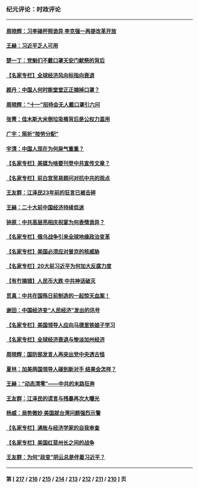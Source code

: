 ### 纪元评论：时政评论
---
#### [周晓辉：习李碰杯照诡异 李克强一再提改革开放](../../pages/nsc1025/n13837371.md) 
#### [王赫：习近平乏人可用](../../pages/nsc1025/n13837065.md) 
#### [楚一丁：党魁们不戴口罩天安门献祭的背后](../../pages/nsc1025/n13837002.md) 
#### [【名家专栏】全球经济风向标指向衰退](../../pages/nsc1025/n13836790.md) 
#### [颜丹：中国人何时能堂堂正正摘掉口罩？](../../pages/nsc1025/n13836900.md) 
#### [周晓辉：“十一”招待会无人戴口罩引六问](../../pages/nsc1025/n13836914.md) 
#### [张菁：佳木斯大米倒垃圾桶背后是公权力滥用](../../pages/nsc1025/n13836893.md) 
#### [广宇：简析“按劳分配”](../../pages/nsc1025/n13836897.md) 
#### [宇清：中国人现在为何戾气重重？](../../pages/nsc1025/n13836889.md) 
#### [【名家专栏】美媒为啥要刊登中共宣传文章？](../../pages/nsc1025/n13836801.md) 
#### [【名家专栏】前白宫贸易顾问对抗中共的观点](../../pages/nsc1025/n13836781.md) 
#### [王友群：江泽民23年前的狂言已被击碎](../../pages/nsc1025/n13836529.md) 
#### [王赫：二十大前中国经济持续低迷](../../pages/nsc1025/n13836676.md) 
#### [钟原：中共高层亮相庆祝宴为何表情诡异？](../../pages/nsc1025/n13836572.md) 
#### [【名家专栏】俄乌战争引来全球地缘政治变革](../../pages/nsc1025/n13836239.md) 
#### [【名家专栏】美国必须应对普京的核威胁](../../pages/nsc1025/n13836219.md) 
#### [【名家专栏】20大前习近平为何加大反腐力度](../../pages/nsc1025/n13836224.md) 
#### [【有冇搞错】人民币大跌 中共神话破灭](../../pages/nsc1025/n13835616.md) 
#### [觅真：中共在国殇日前制造的一起惊天血案！](../../pages/nsc1025/n13836016.md) 
#### [谢田：中国经济变“人民经济”发出的讯号](../../pages/nsc1025/n13835608.md) 
#### [【名家专栏】美国领导人应向马德里铁娘子学习](../../pages/nsc1025/n13835411.md) 
#### [【名家专栏】全球经济衰退与惨淡加州经济](../../pages/nsc1025/n13835408.md) 
#### [周晓辉：国防部发言人再突出党中央透古怪](../../pages/nsc1025/n13835623.md) 
#### [夏林：加美两国领导人碰到新对手 结果会怎样？](../../pages/nsc1025/n13835552.md) 
#### [王赫：“动态清零”——中共的末路狂奔](../../pages/nsc1025/n13835159.md) 
#### [王友群：江泽民的谎言与残暴再次大曝光](../../pages/nsc1025/n13834808.md) 
#### [杨威：局势微妙 美国就台湾问题强烈示警](../../pages/nsc1025/n13835024.md) 
#### [【名家专栏】通胀与经济学家的自我审查](../../pages/nsc1025/n13834612.md) 
#### [【名家专栏】美国红蓝州长之间的战争](../../pages/nsc1025/n13834594.md) 
#### [王友群：为何“政变”阴云总是伴着习近平？](../../pages/nsc1025/n13834104.md) 

---
#### 第 [ [217](./217.md) / [216](./216.md) / [215](./215.md) / [214](./214.md) / [213](./213.md) / [212](./212.md) / [211](./211.md) / [210](./210.md) ] 页
